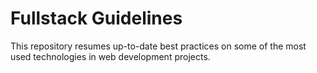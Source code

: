 # Fullstack Guidelines

This repository resumes up-to-date best practices on some of the most used
technologies in web development projects.
